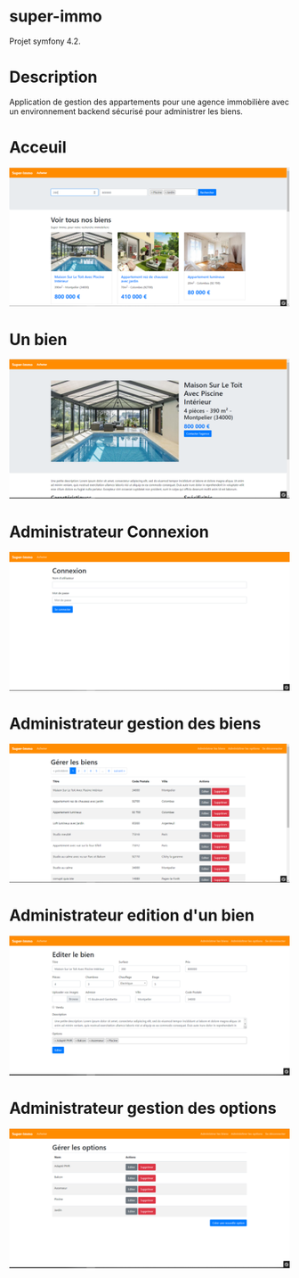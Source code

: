 # super-immo
Projet symfony 4.2.


# Description
Application de gestion des appartements pour une agence immobilière avec un environnement backend sécurisé pour administrer les biens.


# Acceuil
![](public/images-readme/home.png)

# Un bien
![](public/images-readme/unbien.png)

# Administrateur Connexion
![](public/images-readme/admin-con.png)

# Administrateur gestion des biens
![](public/images-readme/admin-bien.png)

# Administrateur edition d'un bien
![](public/images-readme/admin-bien-edit.png)

# Administrateur gestion des options
![](public/images-readme/admin-options.png)